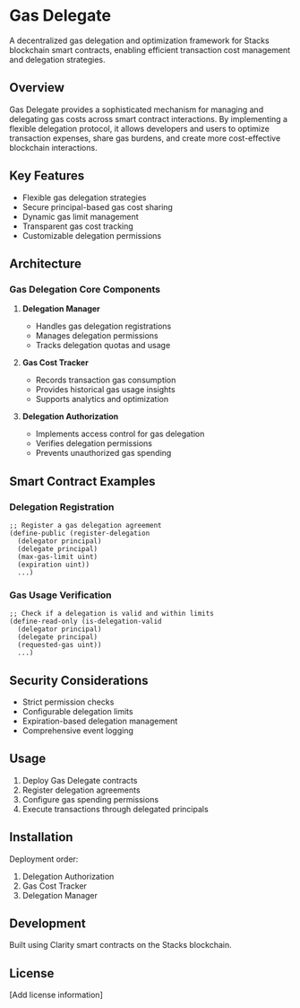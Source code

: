 # Gas Delegate

A decentralized gas delegation and optimization framework for Stacks blockchain smart contracts, enabling efficient transaction cost management and delegation strategies.

## Overview

Gas Delegate provides a sophisticated mechanism for managing and delegating gas costs across smart contract interactions. By implementing a flexible delegation protocol, it allows developers and users to optimize transaction expenses, share gas burdens, and create more cost-effective blockchain interactions.

## Key Features

- Flexible gas delegation strategies
- Secure principal-based gas cost sharing
- Dynamic gas limit management
- Transparent gas cost tracking
- Customizable delegation permissions

## Architecture

### Gas Delegation Core Components

1. **Delegation Manager**
   - Handles gas delegation registrations
   - Manages delegation permissions
   - Tracks delegation quotas and usage

2. **Gas Cost Tracker**
   - Records transaction gas consumption
   - Provides historical gas usage insights
   - Supports analytics and optimization

3. **Delegation Authorization**
   - Implements access control for gas delegation
   - Verifies delegation permissions
   - Prevents unauthorized gas spending

## Smart Contract Examples

### Delegation Registration
```clarity
;; Register a gas delegation agreement
(define-public (register-delegation 
  (delegator principal)
  (delegate principal)
  (max-gas-limit uint)
  (expiration uint))
  ...)
```

### Gas Usage Verification
```clarity
;; Check if a delegation is valid and within limits
(define-read-only (is-delegation-valid
  (delegator principal)
  (delegate principal)
  (requested-gas uint))
  ...)
```

## Security Considerations

- Strict permission checks
- Configurable delegation limits
- Expiration-based delegation management
- Comprehensive event logging

## Usage

1. Deploy Gas Delegate contracts
2. Register delegation agreements
3. Configure gas spending permissions
4. Execute transactions through delegated principals

## Installation

Deployment order:
1. Delegation Authorization
2. Gas Cost Tracker
3. Delegation Manager

## Development

Built using Clarity smart contracts on the Stacks blockchain.

## License

[Add license information]
